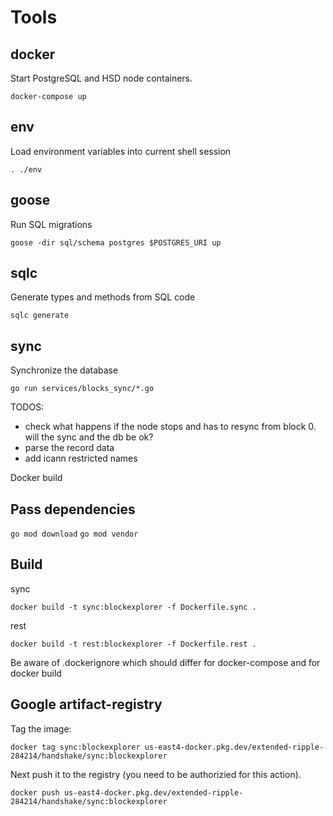 # Tools

## docker

Start PostgreSQL and HSD node containers.

```
docker-compose up
```

## env

Load environment variables into current shell session

```
. ./env
```

## goose

Run SQL migrations

```
goose -dir sql/schema postgres $POSTGRES_URI up
```

## sqlc

Generate types and methods from SQL code

```
sqlc generate
```

## sync

Synchronize the database
```
go run services/blocks_sync/*.go
```



TODOS:
- check what happens if the node stops and has to resync from block 0. will the sync and the db be ok?
- parse the record data
- add icann restricted names


Docker build

## Pass dependencies

`go mod download`
`go mod vendor`


## Build

sync
```
docker build -t sync:blockexplorer -f Dockerfile.sync .
```

rest
```
docker build -t rest:blockexplorer -f Dockerfile.rest .
```

Be aware of .dockerignore which should differ for docker-compose and for docker build


## Google artifact-registry

Tag the image:
```
docker tag sync:blockexplorer us-east4-docker.pkg.dev/extended-ripple-284214/handshake/sync:blockexplorer
```

Next push it to the registry (you need to be authorizied for this action).

```
docker push us-east4-docker.pkg.dev/extended-ripple-284214/handshake/sync:blockexplorer
```
